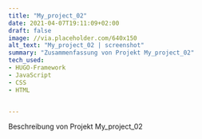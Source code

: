 ```yaml
---
title: "My_project_02"
date: 2021-04-07T19:11:09+02:00
draft: false
image: //via.placeholder.com/640x150
alt_text: "My_project_02 | screenshot"
summary: "Zusammenfassung von Projekt My_project_02"
tech_used:
- HUGO-Framework
- JavaScript
- CSS
- HTML


---
```


Beschreibung von Projekt My_project_02
